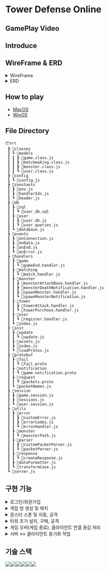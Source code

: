 # Tower Defense Online

## GamePlay Video

## Introduce

## WireFrame & ERD

<details> 
<summary>WireFrame</summary>

![Project_TDO_WireFrame](https://github.com/user-attachments/assets/e67abfd5-96ef-4000-9fc7-cdde5dcefddd)

</details>

<details> 
<summary>ERD</summary>

![Project_TDO_ERD](https://github.com/user-attachments/assets/2c804734-a035-4d7e-9762-10c08f1d2066)

</details>

## How to play

- [MacOS]()
- [WinOS]()

## File Directory

```
📦src
 ┣ 📂classes
 ┃ ┗ 📂models
 ┃ ┃ ┣ 📜game.class.js
 ┃ ┃ ┣ 📜matchmaking.class.js
 ┃ ┃ ┣ 📜monster.class.js
 ┃ ┃ ┗ 📜user.class.js
 ┣ 📂config
 ┃ ┗ 📜config.js
 ┣ 📂constants
 ┃ ┣ 📜env.js
 ┃ ┣ 📜handlerIds.js
 ┃ ┗ 📜header.js
 ┣ 📂db
 ┃ ┣ 📂sql
 ┃ ┃ ┗ 📜user_db.sql
 ┃ ┣ 📂user
 ┃ ┃ ┣ 📜user.db.js
 ┃ ┃ ┗ 📜user.queries.js
 ┃ ┗ 📜database.js
 ┣ 📂events
 ┃ ┣ 📜onConnection.js
 ┃ ┣ 📜onData.js
 ┃ ┣ 📜onEnd.js
 ┃ ┗ 📜onError.js
 ┣ 📂handlers
 ┃ ┣ 📂game
 ┃ ┃ ┗ 📜gameEnd.handler.js
 ┃ ┣ 📂matching
 ┃ ┃ ┗ 📜match.handler.js
 ┃ ┣ 📂monster
 ┃ ┃ ┣ 📜monsterAttackBase.handler.js
 ┃ ┃ ┣ 📜monsterDeathNotification.handler.js
 ┃ ┃ ┣ 📜spawnMonster.handler.js
 ┃ ┃ ┗ 📜spawnMonsterNotification.js
 ┃ ┣ 📂tower
 ┃ ┃ ┣ 📜towerAttack.handler.js
 ┃ ┃ ┗ 📜towerPurchase.handler.js
 ┃ ┣ 📂user
 ┃ ┃ ┗ 📜register.handler.js
 ┃ ┗ 📜index.js
 ┣ 📂init
 ┃ ┣ 📂update
 ┃ ┃ ┗ 📜update.js
 ┃ ┣ 📜assets.js
 ┃ ┣ 📜index.js
 ┃ ┗ 📜loadProtos.js
 ┣ 📂protobuf
 ┃ ┣ 📂fail
 ┃ ┃ ┗ 📜fail.proto
 ┃ ┣ 📂notification
 ┃ ┃ ┗ 📜game.notification.proto
 ┃ ┣ 📂request
 ┃ ┃ ┗ 📜packets.proto
 ┃ ┗ 📜packetNames.js
 ┣ 📂session
 ┃ ┣ 📜game.session.js
 ┃ ┣ 📜sessions.js
 ┃ ┗ 📜user.session.js
 ┣ 📂utils
 ┃ ┣ 📂error
 ┃ ┃ ┣ 📜customError.js
 ┃ ┃ ┣ 📜errorCodes.js
 ┃ ┃ ┗ 📜errorHandler.js
 ┃ ┣ 📂monster
 ┃ ┃ ┗ 📜monsterPath.js
 ┃ ┣ 📂parser
 ┃ ┃ ┣ 📜customPacketParser.js
 ┃ ┃ ┗ 📜packetParser.js
 ┃ ┣ 📂response
 ┃ ┃ ┗ 📜createResponse.js
 ┃ ┣ 📜dateFormatter.js
 ┃ ┗ 📜transformCase.js
 ┗ 📜server.js
```

## 구현 기능

<details> 
<summary>로그인/회원가입</summary>

- 회원가입

  - 회원가입 시 중복 이메일 검증
  - 이메일 형식 검증
  - 중복 아이디 검증

- 로그인
  - 회원가입 시 생성된 uuid로 중복 로그인 검증
  - 마지막 로그인 시간 저장
  - 비밀번호 검증

</details>

<details> 
<summary>게임 방 생성 및 매치</summary>

- 매치메이킹 큐 시스템 구현

  - 대기열 기반 매치메이킹 시스템 구현
  - 점수 기반 매칭 로직 (초기 매칭 범위 존재)
  - 대기 시간에 따른 매칭 범위 확장 구현
  - 중복 매칭 방지 로직 추가

- 매치메이킹 핸들러 구현

  - 매칭 요청/취소 처리
  - 이미 게임 중인 유저 체크
  - 대기열 추가/제거 로직

- 매칭 해제 및 정리
  - 클라이언트 연결 종료 시 매칭 큐에서 제거

</details>

<details> 
<summary>몬스터 스폰 및 이동, 공격</summary>

- Monster 처치 시 score 및 gold 획득

  - 타워 종류, 레벨에 따라 score, gold 획득 차등화

- 레벨 디자인
  - 1 ~ 5 까지 일반 stage
  - 6 stage 부터 보스 stages

</details>

<details> 
<summary>타워 초기 설치, 구매, 공격</summary>

- 타워 구매시 정해진 확률에 따라 타워 종류가 결정

- 타워 공격시 User가 가지고 있는 타워인지 검증

</details>

<details> 
<summary>게임 오버(게임 종료), 클라이언트 연결 끊김 처리</summary>

- 게임 오버(게임 종료)

  - 게임 플레이를 완료 후 Base의 체력이 먼저 0이 된 User가 패배,
    Base의 체력이 Base > 0 인 User에게 승리 판정
  - GameOver 관련 Packet 전송
  - 게임이 종료될 때 User 클래스에 정의된 현재 score를 highscore로 변환
  - 게임이 종료될 때 DB와 연동하여 highscore를 저장
  - 만약 현재 저장된 highscore보다 score가 낮다면 갱신되지 않음,
    현재 저장된 highscore보다 score가 높다면 DB에 저장된 highscore를 갱신
    ```Javascript
    if (user.score > user.highscore) {
        console.log(`신기록 달성! : ${user.score}`);
        // DB에 새로운 highScore 업데이트
        await updateDBHighScore(user.id, user.score);
        // 메모리 상의 사용자 highScore도 업데이트
        user.highscore = user.score;
      }
    ```

- 클라이언트 연결 끊김 처리
  - 게임 플레이 도중에 클라이언트의 연결이 끊어졌을 때, 이미 게임 중인 다른 플레이어는 상대 유저에게 더 이상 동기화 데이터를 받지 않을 때 승리 판정으로 게임 종료
  - 게임 방이 남아있으면 메모리 사용량이 증가함으로 User가 gameSession에 들어가 있지 않다면 삭제

</details>

<details> 
<summary>서버 ↔ 클라이언트 동기화 작업</summary>

</details>

## 기술 스택

<img src="https://img.shields.io/badge/javascript-F7DF1E?style=for-the-badge&logo=javascript&logoColor=black"><img src="https://img.shields.io/badge/mysql-4479A1?style=for-the-badge&logo=mysql&logoColor=white"><img src="https://img.shields.io/badge/node.js-339933?style=for-the-badge&logo=Node.js&logoColor=white"><img src="https://img.shields.io/badge/git-F05032?style=for-the-badge&logo=git&logoColor=white"><img src="https://img.shields.io/badge/yarn-2C8EBB?style=for-the-badge&logo=yarn&logoColor=white"><img src="https://img.shields.io/badge/.env-0D47A1?style=for-the-badge&logo=.env&logoColor=white">
